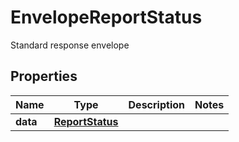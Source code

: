 

# EnvelopeReportStatus

Standard response envelope

## Properties

Name | Type | Description | Notes
------------ | ------------- | ------------- | -------------
**data** | [**ReportStatus**](ReportStatus.md) |  | 



